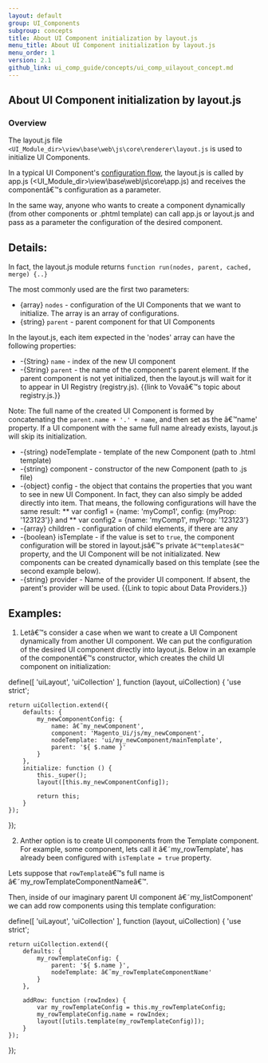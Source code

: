 ```yaml
---
layout: default
group: UI_Components
subgroup: concepts
title: About UI Component initialization by layout.js
menu_title: About UI Component initialization by layout.js
menu_order: 1
version: 2.1
github_link: ui_comp_guide/concepts/ui_comp_uilayout_concept.md
---
```




## About UI Component initialization by layout.js

### Overview

The  layout.js file `<UI_Module_dir>\view\base\web\js\core\renderer\layout.js` is used to initialize UI Components.

In a typical UI Component's <a href="{{page.baseurl}}frontend-dev-guide/layouts/layout-types.html#layout-types-conf" target="_blank">configuration flow</a>, the layout.js is called by app.js (<UI_Module_dir>\view\base\web\js\core\app.js) and receives the componentâ€™s configuration as a parameter.

In the same way, anyone who wants to create a component dynamically (from other components or .phtml template) can call app.js or layout.js and pass as a parameter the configuration of the desired component.

## Details:

In fact, the layout.js module returns `function run(nodes, parent, cached, merge) {..}`

The most commonly used are the first two parameters:
* {array} `nodes` - configuration of the UI Components that we want to initialize. The array is an array of configurations.
* {string} `parent` - parent component for that UI Components

In the layout.js, each item expected in the 'nodes' array can have the following properties:
* -{String} `name` - index of the new UI component
* -{String} `parent` - the name of the component's parent element. If the parent component is not yet initialized, then the layout.js will wait for it to appear in UI Registry (registry.js). {{link to Vovaâ€™s topic about registry.js.}}

Note: The full name of the created UI Component is formed by concatenating the `parent.name + '.' + name`, and then set as the â€™name' property. If a UI component with the same full name already exists, layout.js will skip its initialization.

* -{string} nodeTemplate - template of the new Component (path to .html template)
* -{string} component - constructor of the new Component (path to .js file)
* -{object} config - the object that contains the properties that you want to see in new UI Component. In fact, they can also simply be added directly into item. That means, the following configurations will have the same result:
** var config1 = {name: 'myComp1', config: {myProp: '123123'}}
and
** var config2 = {name: 'myComp1', myProp: '123123'}
* -{array} children - configuration of child elements, if there are any
* -{boolean} isTemplate - if the value is set to `true`, the component configuration will be stored in layout.jsâ€™s private `â€™templatesâ€™` property, and the UI Component will be not initializated. New components can be created dynamically based on this template (see the second example below).
* -{string} provider - Name of the provider UI component. If absent, the parent's provider will be used. {{Link to topic about Data Providers.}}

## Examples:

1) Letâ€™s consider a case when we want to create a UI Component dynamically from another UI component.
    We can put the configuration of the desired UI component directly into layout.js. Below in an example of the componentâ€™s constructor,  which creates the child UI component on initialization:

define([
    'uiLayout',
    'uiCollection'
], function (layout, uiCollection) {
    'use strict';

    return uiCollection.extend({
        defaults: {
            my_newComponentConfig: {
                name: â€˜my_newComponent',
                component: 'Magento_Ui/js/my_newComponent',
                nodeTemplate: 'ui/my_newComponent/mainTemplate',
                parent: '${ $.name }'
            }
        },
        initialize: function () {
            this._super();
            layout([this.my_newComponentConfig]);

            return this;
        }
    });
});


2) Anther option is to create  UI components from the Template component. For example, some component, lets call it â€˜my_rowTemplate', has already been configured with `isTemplate = true` property.

Lets suppose that `rowTemplate`â€™s full name is â€˜my_rowTemplateComponentNameâ€™.

Then, inside of our imaginary parent UI component â€˜my_listComponent' we can add row components using this template configuration:

define([
    'uiLayout',
    'uiCollection'
], function (layout, uiCollection) {
    'use strict';

    return uiCollection.extend({
        defaults: {
            my_rowTemplateConfig: {
                parent: '${ $.name }',
                nodeTemplate: â€˜my_rowTemplateComponentName'
            }
        },

        addRow: function (rowIndex) {
            var my_rowTemplateConfig = this.my_rowTemplateConfig;
            my_rowTemplateConfig.name = rowIndex;
            layout([utils.template(my_rowTemplateConfig)]);
        }
    });
});
